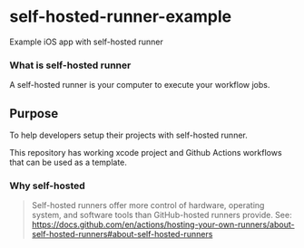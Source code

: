 # self-hosted-runner-example

Example iOS app with self-hosted runner

### What is self-hosted runner

A self-hosted runner is your computer to execute your workflow jobs.

## Purpose

To help developers setup their projects with self-hosted runner. 

This repository has working xcode project and Github Actions workflows that can be used as a template.

### Why self-hosted

> Self-hosted runners offer more control of hardware, operating system, and software tools than GitHub-hosted runners provide. 
See: https://docs.github.com/en/actions/hosting-your-own-runners/about-self-hosted-runners#about-self-hosted-runners
